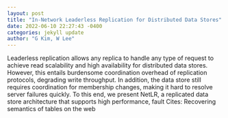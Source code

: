 ```yaml
--- 
layout: post 
title: "In-Network Leaderless Replication for Distributed Data Stores" 
date: 2022-06-10 22:27:43 -0400 
categories: jekyll update 
author: "G Kim, W Lee" 
--- 
```

Leaderless replication allows any replica to handle any type of request to achieve read scalability and high availability for distributed data stores. However, this entails burdensome coordination overhead of replication protocols, degrading write throughput. In addition, the data store still requires coordination for membership changes, making it hard to resolve server failures quickly. To this end, we present NetLR, a replicated data store architecture that supports high performance, fault Cites: Recovering semantics of tables on the web